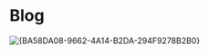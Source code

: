 # Blog

![{BA58DA08-9662-4A14-B2DA-294F9278B2B0}](https://github.com/user-attachments/assets/c05c1c2b-8e1f-4a24-a032-3a79cae3662d)
